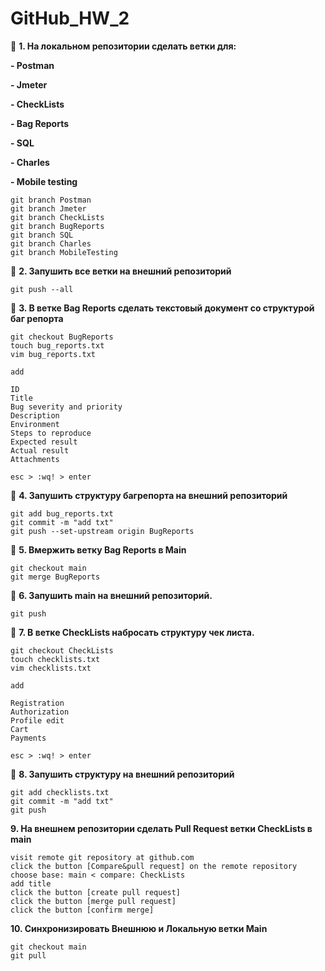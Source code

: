 # GitHub_HW_2

:small_blue_diamond: **1. На локальном репозитории сделать ветки для:**

**- Postman**

**- Jmeter**

**- CheckLists**

**- Bag Reports**

**- SQL**

**- Charles**

**- Mobile testing**

    git branch Postman
    git branch Jmeter
    git branch CheckLists
    git branch BugReports
    git branch SQL
    git branch Charles
    git branch MobileTesting



:small_blue_diamond: **2. Запушить все ветки на внешний репозиторий**

    git push --all

:small_blue_diamond: **3. В ветке Bag Reports сделать текстовый документ со структурой баг репорта**

    git checkout BugReports
    touch bug_reports.txt
    vim bug_reports.txt

    add

    ID
    Title
    Bug severity and priority
    Description
    Environment
    Steps to reproduce
    Expected result
    Actual result
    Attachments

    esc > :wq! > enter

:small_blue_diamond: **4. Запушить структуру багрепорта на внешний репозиторий**

    git add bug_reports.txt
    git commit -m "add txt"
    git push --set-upstream origin BugReports 

:small_blue_diamond: **5. Вмержить ветку Bag Reports в Main**

    git checkout main
    git merge BugReports

:small_blue_diamond: **6. Запушить main на внешний репозиторий.**

    git push

:small_blue_diamond: **7. В ветке CheckLists набросать структуру чек листа.**

    git checkout CheckLists
    touch checklists.txt
    vim checklists.txt
    
    add
    
    Registration
    Authorization
    Profile edit
    Cart
    Payments
    
    esc > :wq! > enter

:small_blue_diamond: **8. Запушить структуру на внешний репозиторий**

    git add checklists.txt
    git commit -m "add txt"
    git push

**9. На внешнем репозитории сделать Pull Request ветки CheckLists в main**

    visit remote git repository at github.com
    click the button [Compare&pull request] on the remote repository
    choose base: main < compare: CheckLists
    add title
    click the button [create pull request]
    click the button [merge pull request]
    click the button [confirm merge]

**10. Синхронизировать Внешнюю и Локальную ветки Main**

    git checkout main
    git pull

